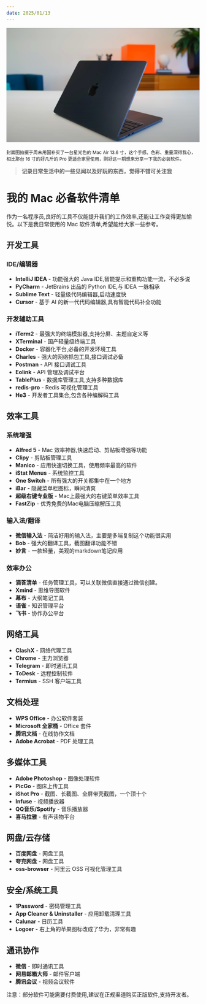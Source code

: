 ```yaml
---
date: 2025/01/13
---
```


<img src="https://raw.githubusercontent.com/imwyz/weekly/main/src/pricure/1.jpeg" width="800" />

<small>封面图拍摄于周末用国补买了一台星光色的 Mac Air 13.6 寸，这个手感、色彩、重量深得我心，相比那台 16 寸的好几斤的 Pro 更适合家里使用，刚好这一期想来分享一下我的必装软件。</small>

> **记录日常生活中的一些见闻以及好玩的东西，觉得不错可关注我**

# 我的 Mac 必备软件清单

作为一名程序员,良好的工具不仅能提升我们的工作效率,还能让工作变得更加愉悦。以下是我日常使用的 Mac 软件清单,希望能给大家一些参考。

## 开发工具

### IDE/编辑器
- **IntelliJ IDEA** - 功能强大的 Java IDE,智能提示和重构功能一流，不必多说
- **PyCharm** - JetBrains 出品的 Python IDE,与 IDEA 一脉相承
- **Sublime Text** - 轻量级代码编辑器,启动速度快
- **Cursor** - 基于 AI 的新一代代码编辑器,具有智能代码补全功能

### 开发辅助工具
- **iTerm2** - 最强大的终端模拟器,支持分屏、主题自定义等
- **XTerminal** - 国产轻量级终端工具
- **Docker** - 容器化平台,必备的开发环境工具
- **Charles** - 强大的网络抓包工具,接口调试必备
- **Postman** - API 接口调试工具
- **Eolink** - API 管理及调试平台
- **TablePlus** - 数据库管理工具,支持多种数据库
- **redis-pro** - Redis 可视化管理工具
- **He3** - 开发者工具集合,包含各种编解码工具

## 效率工具

### 系统增强
- **Alfred 5** - Mac 效率神器,快速启动、剪贴板增强等功能
- **Clipy** - 剪贴板管理工具
- **Manico** - 应用快速切换工具，使用频率最高的软件
- **iStat Menus** - 系统监控工具
- **One Switch** - 所有强大的开关都集中在一个地方
- **iBar** - 隐藏菜单栏图标，瞬间清爽
- **超级右键专业版** - Mac上最强大的右键菜单效率工具
- **FastZip** - 优秀免费的Mac电脑压缩解压工具

### 输入法/翻译
- **微信输入法** - 简洁好用的输入法，主要是多端复制这个功能很实用
- **Bob** - 强大的翻译工具，截图翻译功能不错
- **妙言** - 一款轻量，美观的markdown笔记应用

### 效率办公
- **滴答清单** - 任务管理工具，可以关联微信直接通过微信创建。
- **Xmind** - 思维导图软件
- **幕布** - 大纲笔记工具
- **语雀** - 知识管理平台
- **飞书** - 协作办公平台

## 网络工具
- **ClashX** - 网络代理工具
- **Chrome** - 主力浏览器
- **Telegram** - 即时通讯工具
- **ToDesk** - 远程控制软件
- **Termius** - SSH 客户端工具

## 文档处理
- **WPS Office** - 办公软件套装
- **Microsoft 全家桶** - Office 套件
- **腾讯文档** - 在线协作文档
- **Adobe Acrobat** - PDF 处理工具

## 多媒体工具
- **Adobe Photoshop** - 图像处理软件
- **PicGo** - 图床上传工具
- **iShot Pro** - 截图、长截图、全屏带壳截图，一个顶十个
- **Infuse** - 视频播放器
- **QQ音乐/Spotify** - 音乐播放器
- **喜马拉雅** - 有声读物平台

## 网盘/云存储
- **百度网盘** - 网盘工具
- **夸克网盘** - 网盘工具
- **oss-browser** - 阿里云 OSS 可视化管理工具

## 安全/系统工具
- **1Password** - 密码管理工具
- **App Cleaner & Uninstaller** - 应用卸载清理工具
- **Calunar** - 日历工具
- **Logoer** - 右上角的苹果图标改成了华为，非常有趣

## 通讯协作
- **微信** - 即时通讯工具
- **网易邮箱大师** - 邮件客户端
- **腾讯会议** - 视频会议软件

注意：部分软件可能需要付费使用,建议在正规渠道购买正版软件,支持开发者。